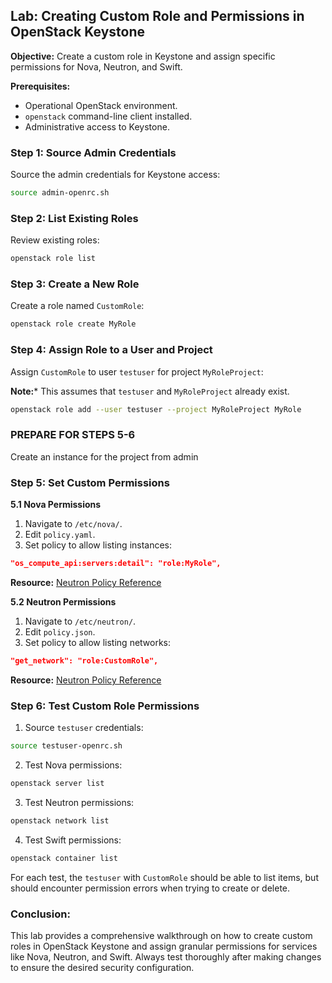 ## Lab: Creating Custom Role and Permissions in OpenStack Keystone

**Objective:** Create a custom role in Keystone and assign specific permissions for Nova, Neutron, and Swift.

**Prerequisites:**
- Operational OpenStack environment.
- `openstack` command-line client installed.
- Administrative access to Keystone.

### Step 1: Source Admin Credentials

Source the admin credentials for Keystone access:

```bash
source admin-openrc.sh
```

### Step 2: List Existing Roles

Review existing roles:

```bash
openstack role list
```

### Step 3: Create a New Role

Create a role named `CustomRole`:

```bash
openstack role create MyRole
```

### Step 4: Assign Role to a User and Project

Assign `CustomRole` to user `testuser` for project `MyRoleProject`:

**Note:*** This assumes that `testuser` and `MyRoleProject` already exist.

```bash
openstack role add --user testuser --project MyRoleProject MyRole
```

### PREPARE FOR STEPS 5-6

Create an instance for the project from admin

### Step 5: Set Custom Permissions

**5.1 Nova Permissions**

1. Navigate to `/etc/nova/`.
2. Edit `policy.yaml`.
3. Set policy to allow listing instances:

```json
"os_compute_api:servers:detail": "role:MyRole",
```

**Resource:** [Neutron Policy Reference](https://docs.openstack.org/nova/latest/admin/configuration/samples/policy.yaml.html)

**5.2 Neutron Permissions**

1. Navigate to `/etc/neutron/`.
2. Edit `policy.json`.
3. Set policy to allow listing networks:

```json
"get_network": "role:CustomRole",
```

**Resource:** [Neutron Policy Reference](https://docs.openstack.org/neutron/latest/admin/config-policies.html)


### Step 6: Test Custom Role Permissions

1. Source `testuser` credentials:

```bash
source testuser-openrc.sh
```

2. Test Nova permissions:

```bash
openstack server list
```

3. Test Neutron permissions:

```bash
openstack network list
```

4. Test Swift permissions:

```bash
openstack container list
```

For each test, the `testuser` with `CustomRole` should be able to list items, but should encounter permission errors when trying to create or delete.

### Conclusion:

This lab provides a comprehensive walkthrough on how to create custom roles in OpenStack Keystone and assign granular permissions for services like Nova, Neutron, and Swift. Always test thoroughly after making changes to ensure the desired security configuration.